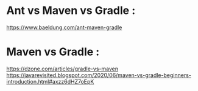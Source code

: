 # Ant vs Maven vs Gradle :
https://www.baeldung.com/ant-maven-gradle

# Maven vs Gradle :
https://dzone.com/articles/gradle-vs-maven <br/>
https://javarevisited.blogspot.com/2020/06/maven-vs-gradle-beginners-introduction.html#axzz6dHZ7oEpK <br/>
